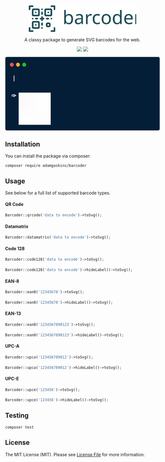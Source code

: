<p align="center"><a href="https://github.com/AdamGaskins/barcoder" alt="Barcoder on Github"><img width="350px" src="assets/logo.svg" /></a></p>

<p align="center">A classy package to generate SVG barcodes for the web.</p>

<p align="center">
    <a href="https://packagist.org/packages/adamgaskins/barcoder" alt="Latest Version on Packagist"><img src="https://img.shields.io/packagist/v/adamgaskins/barcoder.svg?style=flat-square"></a>
    <a href="https://github.com/adamgaskins/barcoder/actions?query=workflow%3ATests+branch%3Amaster" alt="GitHub Tests Action Status"><img src="https://img.shields.io/github/workflow/status/adamgaskins/barcoder/Tests?logo=Github&style=flat-square&label=tests"></a>
</p>

<p align="center"><a href="https://github.com/AdamGaskins/barcoder" alt="Barcoder on Github"><img width="600px" src="assets/demo.gif" /></a></p>

## Installation

You can install the package via composer:

```bash
composer require adamgaskins/barcoder
```

## Usage

See below for a full list of supported barcode types.

#### QR Code
```php
Barcoder::qrcode('data to encode')->toSvg();
```

#### Datamatrix
```php
Barcoder::datamatrix('data to encode')->toSvg();
```

#### Code 128
```php
Barcoder::code128('data to encode')->toSvg();

Barcoder::code128('data to encode')->hideLabel()->toSvg();
```

#### EAN-8
```php
Barcoder::ean8('12345678')->toSvg();

Barcoder::ean8('12345678')->hideLabel()->toSvg();
```

#### EAN-13
```php
Barcoder::ean8('1234567890123')->toSvg();

Barcoder::ean8('1234567890123')->hideLabel()->toSvg();
```

#### UPC-A
```php
Barcoder::upca('123456789012')->toSvg();

Barcoder::upca('123456789012')->hideLabel()->toSvg();
```

#### UPC-E
```php
Barcoder::upce('123456')->toSvg();

Barcoder::upce('123456')->hideLabel()->toSvg();
```

## Testing

```bash
composer test
```

## License

The MIT License (MIT). Please see [License File](LICENSE.md) for more information.

